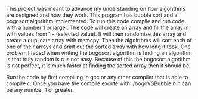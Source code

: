 This project was meant to advance my understanding on how algorithms are designed and how they work. This program has bubble sort and a bogosort algorithm implemented. To run this code compile and run code with a number 1 or larger. The code will create an array and fill the array in with values from 1 - (selected value). It will then randomize this array and create a duplicate array with memcpy. Then the algoirthms will sort each of one of their arrays and print out the sorted array with how long it took. 
One problem I faced when writing the bogosort algorithm is finding an algorithm is that truly random is c is not easy. Because of this the bogosort algorithm is not perfect, it is much faster at finding the sorted array then it should be. 

Run the code by first compiling in gcc or any other compiler that is able to compile c. Once you have the compile excute with ./bogoVSBubble n   n can be any number 1 or greater. 
